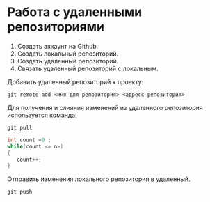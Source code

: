 # Работа с удаленными репозиториями

1. Создать аккаунт на Github.
2. Создать локальный репозиторий.
3. Создать удаленный репозиторий.
4. Связать удаленный репозиторий с локальным.

 Добавить удаленный репозиторий к проекту:
 ```
 git remote add <имя для репозитория> <адресс репозитория>
 ```
 
 Для получения и слияния изменений из удаленного репозитория используется команда:
 ```
 git pull
 ```

 ```C#
 int count =0 ;
 while(count <= n>)
 {
    count++;
 }
```

Отправить изменения локального репозитория в удаленный.
```
git push
```
